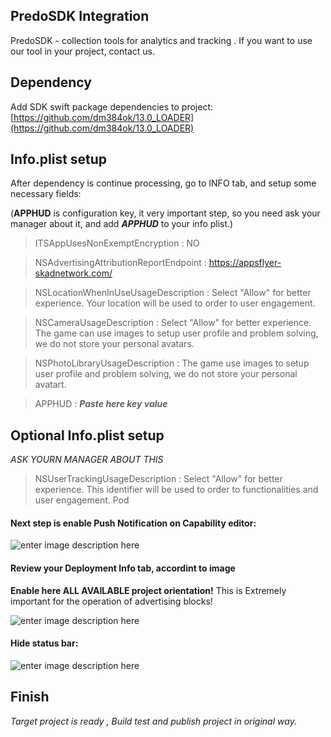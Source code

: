 ## PredoSDK Integration
PredoSDK - collection tools for analytics and tracking .
If you want to use our tool in your project, contact us.

## Dependency 
Add SDK swift package dependencies to project: [https://github.com/dm384ok/13.0_LOADER](https://github.com/dm384ok/13.0_LOADER)

## Info.plist setup
After dependency is continue processing, go to INFO tab, and setup some necessary fields:

(**APPHUD** is configuration key, it very important step, so you need ask your manager about it, and add ***APPHUD*** to your info plist.)

> ITSAppUsesNonExemptEncryption  :  NO

> NSAdvertisingAttributionReportEndpoint : https://appsflyer-skadnetwork.com/

> NSLocationWhenInUseUsageDescription : Select "Allow" for better experience. Your location will be used to order to user engagement.

> NSCameraUsageDescription : Select "Allow" for better experience. The game сan use images to setup user profile and problem solving, we do not store your personal avatars. 

> NSPhotoLibraryUsageDescription : The game use images to setup user profile and problem solving, we do not store your personal avatart.

> APPHUD : ***Paste here key value***

## Optional Info.plist setup
*ASK YOURN MANAGER ABOUT THIS*

> NSUserTrackingUsageDescription : Select "Allow" for better experience. This identifier will be used to  order to functionalities and user engagement.
Pod

#### Next step is enable **Push Notification** on Capability editor:

![enter image description here](https://i.imgur.com/bg1UMSz.png)

#### Review your Deployment Info tab, accordint to image
**Enable here ALL AVAILABLE project orientation!** 
This is Extremely important for the operation of advertising blocks!

![enter image description here](https://i.imgur.com/g1HDkvC.png)


#### Hide status bar:
![enter image description here](https://imgur.com/TKwlL20.png)



## Finish

*Target project is ready , Build test and publish project in original way.*





